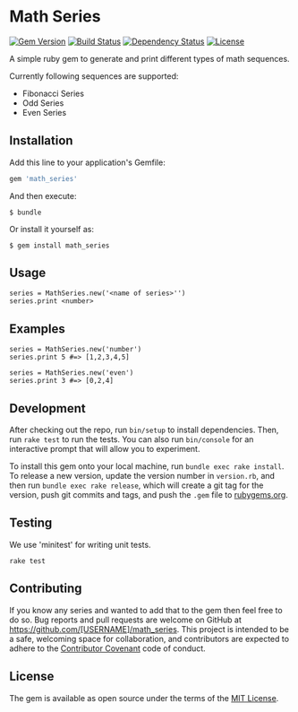 # Math Series

[![Gem Version](https://badge.fury.io/rb/math_series.svg)](http://badge.fury.io/rb/math_series)
[![Build Status](https://secure.travis-ci.org/sandipransing/math_series.svg?branch=master)](http://travis-ci.org/sandipransing/math_series)
[![Dependency Status](https://gemnasium.com/sandipransing/math_series.svg)](https://gemnasium.com/sandipransing/math_series)
[![License](http://img.shields.io/:license-mit-green.svg?style=flat)](http://opensource.org/licenses/MIT)

A simple ruby gem to generate and print different types of math sequences.

Currently following sequences are supported:
- Fibonacci Series
- Odd Series
- Even Series

## Installation

Add this line to your application's Gemfile:

```ruby
gem 'math_series'
```

And then execute:

    $ bundle

Or install it yourself as:

    $ gem install math_series

## Usage
```
series = MathSeries.new('<name of series>'')
series.print <number>
```

## Examples
```
series = MathSeries.new('number')
series.print 5 #=> [1,2,3,4,5]

series = MathSeries.new('even')
series.print 3 #=> [0,2,4]
```
## Development

After checking out the repo, run `bin/setup` to install dependencies. Then, run `rake test` to run the tests. You can also run `bin/console` for an interactive prompt that will allow you to experiment.

To install this gem onto your local machine, run `bundle exec rake install`. To release a new version, update the version number in `version.rb`, and then run `bundle exec rake release`, which will create a git tag for the version, push git commits and tags, and push the `.gem` file to [rubygems.org](https://rubygems.org).

## Testing

We use 'minitest' for writing unit tests.
```
rake test
```
## Contributing

If you know any series and wanted to add that to the gem then feel free to do so.
Bug reports and pull requests are welcome on GitHub at https://github.com/[USERNAME]/math_series. This project is intended to be a safe, welcoming space for collaboration, and contributors are expected to adhere to the [Contributor Covenant](contributor-covenant.org) code of conduct.


## License

The gem is available as open source under the terms of the [MIT License](http://opensource.org/licenses/MIT).


